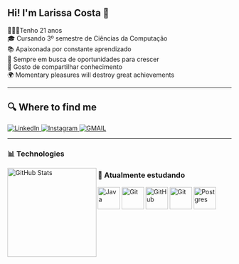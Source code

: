 ## Hi! I'm Larissa Costa 👋
<div>🙋🏽‍♀️Tenho 21 anos<div>
<div>🎓 Cursando 3º semestre de Ciências da Computação</div>
<div>📚 Apaixonada por constante aprendizado</div>
<div>🚀 Sempre em busca de oportunidades para crescer</div>
<div>🤝 Gosto de compartilhar conhecimento</div>
<div>🌍 Momentary pleasures will destroy great achievements</div>

---

## 🔍 Where to find me
<p align="left">
  <a href="https://www.linkedin.com/in/larissaquadrosilva/">
    <img 
      alt="LinkedIn" 
      title="LinkedIn" 
      src="https://img.shields.io/badge/LinkedIn-%230077B5.svg?style=for-the-badge&logo=linkedin&logoColor=white"
    />
  </a>
  <a href="https://www.instagram.com/_larissacost7/">
    <img
      alt="Instagram"
      title="Instagram"
      src="https://img.shields.io/badge/Instagram-%23E4405F.svg?style=for-the-badge&logo=Instagram&logoColor=white"
    />
  </a>
</a>
  <a href="https://mail.google.com/mail/?view=cm&fs=1&to=larissa.quadrosilvacosta@gmail.com" target="_blank">
    <img
      alt="GMAIL"
      title="GMAIL"
      src="https://img.shields.io/badge/Gmail-D14836?style=for-the-badge&logo=gmail&logoColor=white"
    />
  </a>
</p>

---

### 📊 Technologies
<img 
      align="left" 
      alt="GitHub Stats" 
      height="200" 
      src="https://github-readme-stats.vercel.app/api/top-langs/?username=larissacostt&layout=compact&custom_title=Tecnologias&langs_count=6&bg_color=000000&text_color=ffffff"
  />
</p>

### 📌 Atualmente estudando
<p
  align="left">
  <img src="https://cdn.jsdelivr.net/gh/devicons/devicon/icons/java/java-original.svg" alt="Java" width="50" height="50"/>
  <img src="https://cdn.jsdelivr.net/gh/devicons/devicon/icons/git/git-original.svg" alt="Git" width="50" height="50"/>
  <img src="https://cdn.jsdelivr.net/gh/devicons/devicon/icons/github/github-original.svg" alt="GitHub" width="50" height="50"/>
  <img src="https://cdn.jsdelivr.net/gh/devicons/devicon@latest/icons/python/python-original.svg" alt="Git" width="50" height="50"/>
<img src="https://cdn.jsdelivr.net/gh/devicons/devicon@latest/icons/postgresql/postgresql-original-wordmark.svg" alt="Postgres" width="50" height="50"/>
</p>


